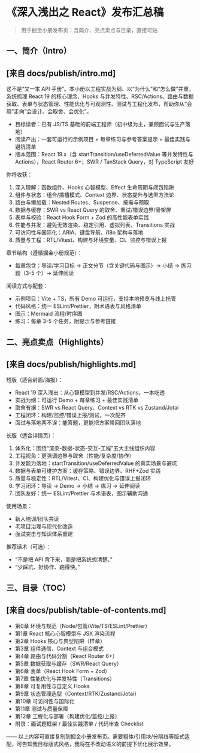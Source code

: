 # 《深入浅出之 React》发布汇总稿

> 用于掘金小册发布页：含简介、亮点卖点与目录，直接可贴

## 一、简介（Intro）
[来自 docs/publish/intro.md]
---
这不是“又一本 API 手册”。本小册以工程实战为纲、以“为什么”和“怎么做”并重，系统梳理 React 19 的核心理念、Hooks 与并发特性、RSC/Actions、路由与数据获取、表单与状态管理、性能优化与可观测性、测试与工程化发布，帮助你从“会用”走向“会设计、会取舍、会优化”。

- 目标读者：已有 JS/TS 基础的前端工程师（初中级为主，兼顾面试与生产落地）
- 阅读产出：一套可运行的示例项目 + 每章练习与参考答案提示 + 最佳实践与避坑清单
- 版本范围：React 19.x（含 startTransition/useDeferredValue 等并发特性与 Actions），React Router 6+，SWR / TanStack Query，对 TypeScript 友好

你将收获：
1) 深入理解：函数组件、Hooks 心智模型、Effect 生命周期与闭包陷阱
2) 组件与状态：组合/插槽模式、Context 边界、状态提升与选型方法论
3) 路由与懒加载：Nested Routes、Suspense、按需与预取
4) 数据与缓存：SWR vs React Query 的取舍、重试/错误边界/骨架屏
5) 表单与校验：React Hook Form + Zod 的高性能表单实践
6) 性能与并发：避免无效渲染、稳定引用、虚拟列表、Transitions 实战
7) 可访问性与国际化：ARIA、键盘导航、i18n 架构与落地
8) 质量与工程：RTL/Vitest、构建与环境变量、CI、监控与错误上报

章节结构（遵循掘金小册规范）：
- 每章包含：导读/学习目标 → 正文分节（含关键代码与图示）→ 小结 → 练习题（3-5 个）→ 延伸阅读

阅读方式与配套：
- 示例项目：Vite + TS，所有 Demo 可运行，支持本地预览与线上托管
- 代码风格：统一 ESLint/Prettier，附术语表与风格清单
- 图示：Mermaid 流程/时序图
- 练习：每章 3-5 个任务，附提示与参考链接

## 二、亮点卖点（Highlights）
[来自 docs/publish/highlights.md]
---
短版（适合封面/海报）：
- React 19 深入浅出：从心智模型到并发/RSC/Actions，一本吃透
- 实战为纲：可运行 Demo + 每章练习 + 最佳实践清单
- 取舍有据：SWR vs React Query、Context vs RTK vs Zustand/Jotai
- 工程闭环：构建/监控/错误上报/测试，一次配齐
- 面试与落地两不误：能答题，更能把方案带回团队落地

长版（适合详情页）：
1) 体系化：围绕“渲染-数据-状态-交互-工程”五大主线组织内容
2) 工程视角：更强调边界与取舍（性能/复杂度/协作）
3) 并发能力落地：startTransition/useDeferredValue 的真实场景与避坑
4) 数据与表单可维护方案：缓存策略、错误边界、RHF+Zod 实践
5) 质量与稳定性：RTL/Vitest、CI、构建优化与错误上报闭环
6) 学习闭环：导读 → Demo → 小结 → 练习 → 延伸阅读
7) 团队友好：统一 ESLint/Prettier 与术语表，图示辅助沟通

使用场景：
- 新人培训/团队共读
- 老项目治理与现代化改造
- 面试突击与知识体系重建

推荐话术（可选）：
- “不是把 API 背下来，而是把系统想清楚。”
- “少踩坑、好协作、跑得快。”

## 三、目录（TOC）
[来自 docs/publish/table-of-contents.md]
---
- 第0章 环境与规范（Node/包管/Vite/TS/ESLint/Prettier）
- 第1章 React 核心心智模型与 JSX 渲染流程
- 第2章 Hooks 核心与典型陷阱（样章）
- 第3章 组件通信、Context 与组合模式
- 第4章 路由与代码分割（React Router 6+）
- 第5章 数据获取与缓存（SWR/React Query）
- 第6章 表单（React Hook Form + Zod）
- 第7章 性能优化与并发特性（Transitions）
- 第8章 可复用性与自定义 Hooks
- 第9章 状态管理选型（Context/RTK/Zustand/Jotai）
- 第10章 可访问性与国际化
- 第11章 测试与质量保障
- 第12章 工程化与部署（构建优化/监控/上报）
- 附录：面试题框架 / 最佳实践清单 / 代码审查 Checklist

—— 以上内容可直接复制到掘金小册发布页。需要粗体/引用块/分隔线等版式适配，可告知我目标版式风格，我将在不改动语义的前提下优化展示效果。